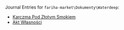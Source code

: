 Journal Entries for `fariha-market\Dokumenty\Waterdeep`:
- [Karczma Pod Złotym Smokiem](Karczma%20Pod%20Z%C5%82otym%20Smokiem.md)
- [Akt Własności](Akt%20W%C5%82asno%C5%9Bci.md)
